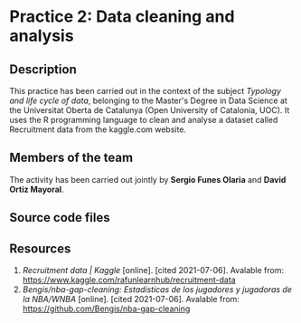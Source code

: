# Practice 2: Data cleaning and analysis

## Description

This practice has been carried out in the context of the subject _Typology and life cycle of data_, belonging to the Master's Degree in Data Science at the Universitat Oberta de Catalunya (Open University of Catalonia, UOC). It uses the R programming language to clean and analyse a dataset called Recruitment data from the kaggle.com website.

## Members of the team

The activity has been carried out jointly by **Sergio Funes Olaria** and **David Ortiz Mayoral**.

## Source code files


## Resources

1. _Recruitment data | Kaggle_ [online]. [cited 2021-07-06]. Avalable from: https://www.kaggle.com/rafunlearnhub/recruitment-data
2. _Bengis/nba-gap-cleaning: Estadísticas de los jugadores y jugadoras de la NBA/WNBA_ [online]. [cited 2021-07-06]. Avalable from: https://github.com/Bengis/nba-gap-cleaning

